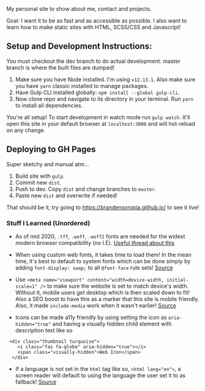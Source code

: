 My personal site to show about me, contact and projects.

Goal: I want it to be as fast and as accessible as possible. I also want to learn how to make static sites with HTML, SCSS/CSS and Javascript!

## Setup and Development Instructions:

You must checkout the dev branch to do actual development. master branch is where the built files are dumped!

1. Make sure you have Node installed. I'm using `v12.13.1`. Also make sure you have `yarn` classic installed to manage packages.
2. Have Gulp CLI installed globally: `npm install --global gulp-cli`.
3. Now clone repo and navigate to its directory in your terminal. Run `yarn` to install all dependencies.

You're all setup! To start development in watch mode run `gulp watch`. It'll open this site in your default browser at `localhost:3000` and will hot-reload on any change.

## Deploying to GH Pages

Super sketchy and manual atm...

1. Build site with `gulp`.
2. Commit new `dist`.
3. Push to dev. Copy `dist` and change branches to `master`.
4. Paste new `dist` and overwrite if needed!

That should be it, try going to https://brandensoropia.github.io/ to see it live!

### Stuff I Learned (Unordered)

- As of mid 2020, `.tff`, `.woff`, `.woff2` fonts are needed for the widest modern browser compatibility (no I.E). [Useful thread about this](https://stackoverflow.com/questions/24990554/how-to-include-a-font-ttf-using-css)

- When using custom web fonts, it takes time to load them! In the mean time, it's best to default to system fonts which can be done simply by adding `font-display: swap;` to all `@font-face` rule sets! [Source](https://web.dev/font-display/?utm_source=lighthouse&utm_medium=devtools)

- Use `<meta name="viewport" content="width=device-width, initial-scale=1" />` to make sure the website is set to match device's width. Without it, mobile users get desktop which is then scaled down to fit! Also a SEO boost to have this as a marker that this site is mobile friendly. Also, it made `include-media` work when it wasn't earlier! [Source](https://web.dev/viewport/?utm_source=lighthouse&utm_medium=devtools)

- Icons can be made a11y friendly by using setting the icon as `aria-hidden="true"` and having a visually hidden child element with description text like so

```
 <div class="thumbnail turquoise">
    <i class="fas fa-globe" aria-hidden="true"></i>
    <span class="visually-hidden">Web Icon</span>
  </div>
```

- If a language is not set in the `html` tag like so, `<html lang="en">`, a screen reader will default to using the language the user set it to as fallback! [Source](https://web.dev/html-has-lang/?utm_source=lighthouse&utm_medium=devtools)
